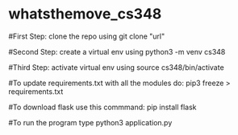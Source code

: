 # whatsthemove_cs348

#First Step: clone the repo using git clone "url"

#Second Step: create a virtual env using python3 -m venv cs348

#Third Step: activate virtual env using source cs348/bin/activate

#To update requirements.txt with all the modules do: pip3 freeze > requirements.txt

#To download flask use this commmand: pip install flask

#To run the program type python3 application.py
